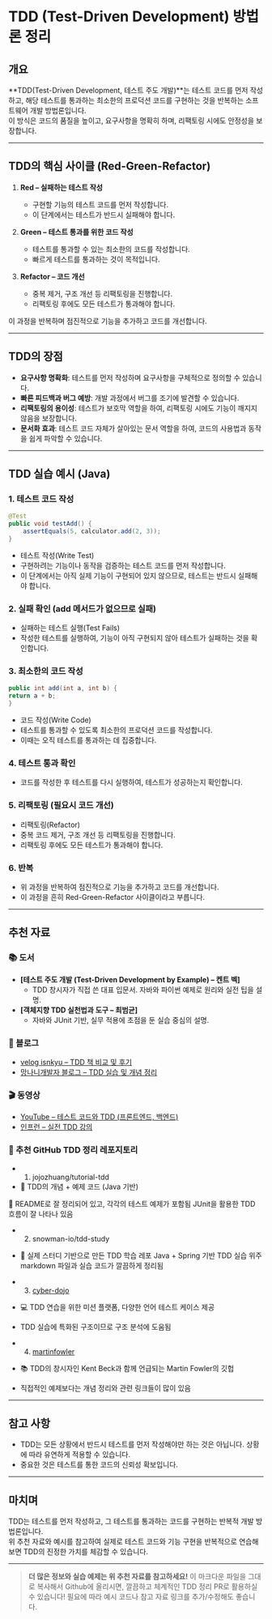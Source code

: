 # TDD (Test-Driven Development) 방법론 정리

## 개요

**TDD(Test-Driven Development, 테스트 주도 개발)**는 테스트 코드를 먼저 작성하고, 해당 테스트를 통과하는 최소한의 프로덕션 코드를 구현하는 것을 반복하는 소프트웨어 개발 방법론입니다.  
이 방식은 코드의 품질을 높이고, 요구사항을 명확히 하며, 리팩토링 시에도 안정성을 보장합니다.

-----------------------------------------------------------------

## TDD의 핵심 사이클 (Red-Green-Refactor)

1. **Red – 실패하는 테스트 작성**
    - 구현할 기능의 테스트 코드를 먼저 작성합니다.
    - 이 단계에서는 테스트가 반드시 실패해야 합니다.

2. **Green – 테스트 통과를 위한 코드 작성**
    - 테스트를 통과할 수 있는 최소한의 코드를 작성합니다.
    - 빠르게 테스트를 통과하는 것이 목적입니다.

3. **Refactor – 코드 개선**
    - 중복 제거, 구조 개선 등 리팩토링을 진행합니다.
    - 리팩토링 후에도 모든 테스트가 통과해야 합니다.

이 과정을 반복하며 점진적으로 기능을 추가하고 코드를 개선합니다.

-----------------------------------------------------------------

## TDD의 장점

- **요구사항 명확화**: 테스트를 먼저 작성하며 요구사항을 구체적으로 정의할 수 있습니다.
- **빠른 피드백과 버그 예방**: 개발 과정에서 버그를 조기에 발견할 수 있습니다.
- **리팩토링의 용이성**: 테스트가 보호막 역할을 하여, 리팩토링 시에도 기능이 깨지지 않음을 보장합니다.
- **문서화 효과**: 테스트 코드 자체가 살아있는 문서 역할을 하여, 코드의 사용법과 동작을 쉽게 파악할 수 있습니다.

-----------------------------------------------------------------

## TDD 실습 예시 (Java)

### 1. 테스트 코드 작성
```java
@Test
public void testAdd() {
    assertEquals(5, calculator.add(2, 3));
}
```
   * 테스트 작성(Write Test)
   * 구현하려는 기능이나 동작을 검증하는 테스트 코드를 먼저 작성합니다.
   * 이 단계에서는 아직 실제 기능이 구현되어 있지 않으므로, 테스트는 반드시 실패해야 합니다.


### 2. 실패 확인 (add 메서드가 없으므로 실패)
   * 실패하는 테스트 실행(Test Fails)
   * 작성한 테스트를 실행하여, 기능이 아직 구현되지 않아 테스트가 실패하는 것을 확인합니다.
  

###  3. 최소한의 코드 작성
```java
public int add(int a, int b) {
return a + b;
}
```
   * 코드 작성(Write Code)
   * 테스트를 통과할 수 있도록 최소한의 프로덕션 코드를 작성합니다.
   * 이때는 오직 테스트를 통과하는 데 집중합니다.


###  4. 테스트 통과 확인
   * 코드를 작성한 후 테스트를 다시 실행하여, 테스트가 성공하는지 확인합니다.


###  5. 리팩토링 (필요시 코드 개선)
   * 리팩토링(Refactor)
   * 중복 코드 제거, 구조 개선 등 리팩토링을 진행합니다.
   * 리팩토링 후에도 모든 테스트가 통과해야 합니다.

###  6. 반복
   * 위 과정을 반복하여 점진적으로 기능을 추가하고 코드를 개선합니다.
   * 이 과정을 흔히 Red-Green-Refactor 사이클이라고 부릅니다.

-----------------------------------------------------------------
## 추천 자료

### 📚 도서

- **[테스트 주도 개발 (Test-Driven Development by Example) – 켄트 벡]**
   - TDD 창시자가 직접 쓴 대표 입문서. 자바와 파이썬 예제로 원리와 실전 팁을 설명.
- **[객체지향 TDD 실천법과 도구 – 최범균]**
   - 자바와 JUnit 기반, 실무 적용에 초점을 둔 실습 중심의 설명.

### 📝 블로그

- [velog isnkyu – TDD 책 비교 및 후기](https://velog.io/@isnkyu/TDD-책-비교-및-후기)
- [망나니개발자 블로그 – TDD 실습 및 개념 정리](https://mangkyu.tistory.com/)

### 🎬 동영상

- [YouTube – 테스트 코드와 TDD (프론트엔드, 백엔드)](https://www.youtube.com/results?search_query=TDD+테스트+코드)
- [인프런 – 실전 TDD 강의](https://www.inflearn.com/courses?s=TDD)


### 📌 추천 GitHub TDD 정리 레포지토리
- 1. jojozhuang/tutorial-tdd
-   📄 TDD의 개념 + 예제 코드 (Java 기반)

📁 README로 잘 정리되어 있고, 각각의 테스트 예제가 포함됨
JUnit을 활용한 TDD 흐름이 잘 나타나 있음

- 2. snowman-io/tdd-study
-    🧠 실제 스터디 기반으로 만든 TDD 학습 레포
Java + Spring 기반 TDD 실습 위주
markdown 파일과 실습 코드가 깔끔하게 정리됨

- 3. [cyber-dojo](https://github.com/cyber-dojo)
-    💻 TDD 연습을 위한 미션 플랫폼, 다양한 언어 테스트 케이스 제공
- TDD 실습에 특화된 구조이므로 구조 분석에 도움됨

- 4. [martinfowler](https://github.com/martinfowler)
-    📚 TDD의 창시자인 Kent Beck과 함께 언급되는 Martin Fowler의 깃헙
- 직접적인 예제보다는 개념 정리와 관련 링크들이 많이 있음


---

## 참고 사항

- TDD는 모든 상황에서 반드시 테스트를 먼저 작성해야만 하는 것은 아닙니다. 상황에 따라 유연하게 적용할 수 있습니다.
- 중요한 것은 테스트를 통한 코드의 신뢰성 확보입니다.

---

## 마치며

TDD는 테스트를 먼저 작성하고, 그 테스트를 통과하는 코드를 구현하는 반복적 개발 방법론입니다.  
위 추천 자료와 예시를 참고하여 실제로 테스트 코드와 기능 구현을 반복적으로 연습해보면 TDD의 진정한 가치를 체감할 수 있습니다.

---

> **더 많은 정보와 실습 예제는 위 추천 자료를 참고하세요!**
이 마크다운 파일을 그대로 복사해서 Github에 올리시면, 깔끔하고 체계적인 TDD 정리 PR로 활용하실 수 있습니다!
필요에 따라 예시 코드나 참고 자료 링크를 추가/수정해도 좋습니다.
